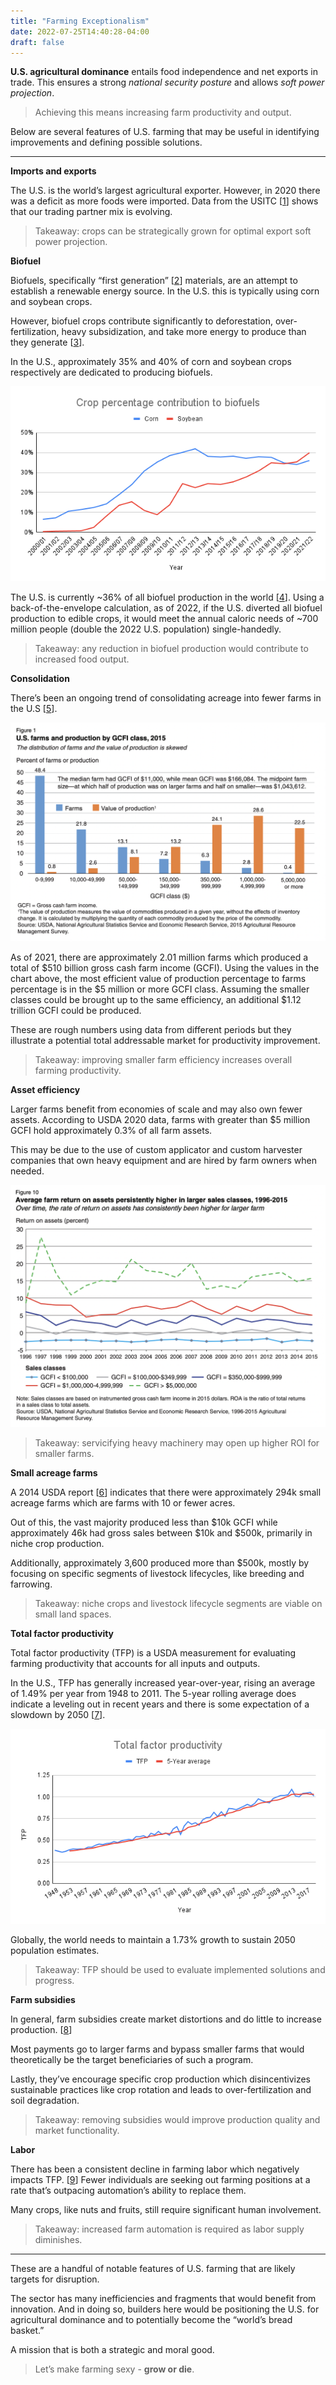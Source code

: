 ```yaml
---
title: "Farming Exceptionalism"
date: 2022-07-25T14:40:28-04:00
draft: false
---
```

**U.S. agricultural dominance** entails food independence and net exports in trade. This ensures a strong _national security posture_ and allows _soft power projection_.

> Achieving this means increasing farm productivity and output.

Below are several features of U.S. farming that may be useful in identifying improvements and defining possible solutions.

---

**Imports and exports**

The U.S. is the world’s largest agricultural exporter. However, in 2020 there was a deficit as more foods were imported. Data from the USITC [[1](https://www.usitc.gov/research_and_analysis/tradeshifts/2020/agriculture.htm "Trade Shift Index 2020 Agricultural Products - United States International Trade Commission")] shows that our trading partner mix is evolving.

> Takeaway: crops can be strategically grown for optimal export soft power projection.

**Biofuel**

Biofuels, specifically “first generation” [[2](https://en.wikipedia.org/wiki/Biofuel#First "Biofuel - Wikipedia")] materials, are an attempt to establish a renewable energy source. In the U.S. this is typically using corn and soybean crops.

However, biofuel crops contribute significantly to deforestation, over-fertilization, heavy subsidization, and take more energy to produce than they generate [[3](https://link.springer.com/article/10.1007/s11053-005-4679-8 "Ethanol Production Using Corn, Switchgrass, and Wood; Biodiesel Production Using Soybean and Sunflower - Springer")].

In the U.S., approximately 35% and 40% of corn and soybean crops respectively are dedicated to producing biofuels.

![Biofuel crop percentage](/images/biofuel-crop-percentage.png)

The U.S. is currently ~36% of all biofuel production in the world [[4](https://www.ers.usda.gov/data-products/u-s-bioenergy-statistics/ "U.S. Bioenergy Statistics - USDA")]. Using a back-of-the-envelope calculation, as of 2022, if the U.S. diverted all biofuel production to edible crops, it would meet the annual caloric needs of ~700 million people (double the 2022 U.S. population) single-handedly.

> Takeaway: any reduction in biofuel production would contribute to increased food output.

**Consolidation**

There’s been an ongoing trend of consolidating acreage into fewer farms in the U.S [[5](https://www.ers.usda.gov/webdocs/publications/88057/eib-189.pdf "Three Decades of Consolidation in U.S. Agriculture - USDA")].

![Gross cash farm income](/images/gross-cash-farm-income.png)

As of 2021, there are approximately 2.01 million farms which produced a total of $510 billion gross cash farm income (GCFI). Using the values in the chart above, the most efficient value of production percentage to farms percentage is in the $5 million or more GCFI class. Assuming the smaller classes could be brought up to the same efficiency, an additional $1.12 trillion GCFI could be produced.

These are rough numbers using data from different periods but they illustrate a potential total addressable market for productivity improvement. 

> Takeaway: improving smaller farm efficiency increases overall farming productivity.

**Asset efficiency**

Larger farms benefit from economies of scale and may also own fewer assets. According to USDA 2020 data, farms with greater than $5 million GCFI hold approximately 0.3% of all farm assets.

This may be due to the use of custom applicator and custom harvester companies that own heavy equipment and are hired by farm owners when needed.

![Average farm asset returns](/images/average-farm-asset-returns.png)

> Takeaway: servicifying heavy machinery may open up higher ROI for smaller farms.

**Small acreage farms**

A 2014 USDA report [[6](https://www.ers.usda.gov/webdocs/publications/43847/46432_eib123.pdf?v=4748.8 "Working the Land With 10 Acres: Small Acreage Farming in the United States - USDA")] indicates that there were approximately 294k small acreage farms which are farms with 10 or fewer acres.

Out of this, the vast majority produced less than $10k GCFI while approximately 46k had gross sales between $10k and $500k, primarily in niche crop production.

Additionally, approximately 3,600 produced more than $500k, mostly by focusing on specific segments of livestock lifecycles, like breeding and farrowing.

> Takeaway: niche crops and livestock lifecycle segments are viable on small land spaces.

**Total factor productivity**

Total factor productivity (TFP) is a USDA measurement for evaluating farming productivity that accounts for all inputs and outputs.

In the U.S., TFP has generally increased year-over-year, rising an average of 1.49% per year from 1948 to 2011. The 5-year rolling average does indicate a leveling out in recent years and there is some expectation of a slowdown by 2050 [[7](https://www.ers.usda.gov/webdocs/publications/45387/53416_err189_summary.pdf?v=3576 "Agricultural Productivity Growth in the United States: Measurement, Trends, and Drivers - USDA")].

![Total factor productivity](/images/total-factor-productivity.png)

Globally, the world needs to maintain a 1.73% growth to sustain 2050 population estimates.

> Takeaway: TFP should be used to evaluate implemented solutions and progress.

**Farm subsidies**

In general, farm subsidies create market distortions and do little to increase production. [[8](https://www.cato.org/commentary/examining-americas-farm-subsidy-problem "Examining America’s Farm Subsidy Problem - CATO Institute")]

Most payments go to larger farms and bypass smaller farms that would theoretically be the target beneficiaries of such a program.

Lastly, they’ve encourage specific crop production which disincentivizes sustainable practices like crop rotation and leads to over-fertilization and soil degradation.

> Takeaway: removing subsidies would improve production quality and market functionality.

**Labor**

There has been a consistent decline in farming labor which negatively impacts TFP. [[9](https://www.ers.usda.gov/topics/farm-economy/farm-labor/#size "Farm Labor - USDA")] Fewer individuals are seeking out farming positions at a rate that’s outpacing automation’s ability to replace them.

Many crops, like nuts and fruits, still require significant human involvement.

> Takeaway: increased farm automation is required as labor supply diminishes.

---

These are a handful of notable features of U.S. farming that are likely targets for disruption.

The sector has many inefficiencies and fragments that would benefit from innovation. And in doing so, builders here would be positioning the U.S. for agricultural dominance and to potentially become the “world’s bread basket.”

A mission that is both a strategic and moral good.

> Let’s make farming sexy - **grow or die**.